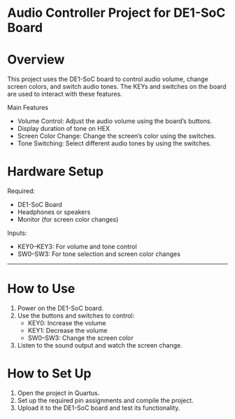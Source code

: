 # Audio Controller Project for DE1-SoC Board

# Overview
This project uses the DE1-SoC board to control audio volume, change screen colors, and switch audio tones. The KEYs and switches on the board are used to interact with these features.

Main Features
- Volume Control: Adjust the audio volume using the board’s buttons.
- Display duration of tone on HEX
- Screen Color Change: Change the screen’s color using the switches.
- Tone Switching: Select different audio tones by using the switches.

# Hardware Setup

Required:
- DE1-SoC Board  
- Headphones or speakers  
- Monitor (for screen color changes)

Inputs:
- KEY0–KEY3: For volume and tone control  
- SW0–SW3: For tone selection and screen color changes  

---

# How to Use
1. Power on the DE1-SoC board.
2. Use the buttons and switches to control:
   - KEY0: Increase the volume  
   - KEY1: Decrease the volume  
   - SW0–SW3: Change the screen color  
3. Listen to the sound output and watch the screen change.

# How to Set Up
1. Open the project in Quartus.
2. Set up the required pin assignments and compile the project.
3. Upload it to the DE1-SoC board and test its functionality.
